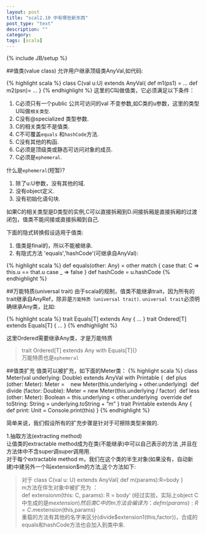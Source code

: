 ```yaml
---
layout: post
title: "scal2.10 中有哪些新东西"
post_type: "text"
description: ""
category: 
tags: [scala]
---
```

{% include JB/setup %}

##值类(value class)
允许用户继承顶级类AnyVal,如代码:

{% highlight scala %}
 class C(val u:U) extends AnyVal{
   def m1(ps1) = ...
   def m2(psn)= ...
 }
 {% endhighlight %}
 这里的C叫做值类，它必须满足以下条件：   

1. C必须只有一个public 公共可访问的val 不变参数,如C类的u参数，这里的类型U叫做`相关类型`.  
1. C没有@specialized 类型参数.  
1. C的相关类型不是值类.  
1. C不可覆盖`equals` 和`hashCode`方法.  
1. C没有其他的构函.  
1. C必须是顶级类或静态可访问对象的成员.  
1. C必须是`ephemeral`. 

什么是`ephemeral`(短暂)?

1. 除了u:U参数，没有其他的域.  
1. 没有object定义.  
1. 没有初始化语句块. 


如果C的相关类型是D类型的实例,C可以直接拆厢到D.间接拆厢是直接拆厢的过渡闭包，值类不能间接或直接拆厢到自己. 

下面的隐式转换假设适用于值类:

1. 值类是final的，所以不能被继承.
1. 有隐式方法 'equals','hashCode'(可继承自AnyVal):

{% highlight scala %}
def equals(other: Any) = other match {
case that: C => this.u == that.u
case _ => false
}
def hashCode = u.hashCode
{% endhighlight %}

##万能特质(universal trait)
由于scala的规制，值类不能继承trait，因为所有的trait继承自AnyRef，除非是`万能特质（universal trait)`. `universal trait`必须明确继承Any类，比如:

{% highlight scala %}
 trait Equals[T] extends Any { … }
 trait Ordered[T] extends Equals[T] { … } 
{% endhighlight %}

这里Ordered需要继承Any类，才是万能特质
> trait Ordered[T] extends Any with Equals[T]{}  
> 万能特质也是`ephemeral` 

##值类扩充
值类可以被扩充，如下面的Meter类：
{% highlight scala %}
class Meter(val underlying: Double) extends AnyVal with Printable {
  def plus (other: Meter): Meter = 
    new Meter(this.underlying + other.underlying)
  def divide (factor: Double): Meter = new Meter(this.underlying / factor)
  def less (other: Meter): Boolean = this.underlying < other.underlying
  override def toString: String = underlying.toString + “m”
}
trait Printable extends Any { def print: Unit = Console.print(this) }
{% endhighlight %}

简单来说，我们假设所有的扩充步骤是针对于可擦除类型来做的.

1.抽取方法(extracting method)   
  让值类的extractable method成为在类(不能继承)中可以自己表示的方法 ,并且在方法体中不含super调super调用用.  
  对于每个extractable method m，我们在这个类的半生对象(如果没有，自动新建)中建另外一个叫extension$m的方法,这个方法如下:
  >对于 class C(val u: U) extends AnyVal{ def m(params):R=body }  
  >m方法在伴生对象中被扩充为 ：   
  >def extension$m($this: C, params): R = body’ (经过实验，实际上object C中生成的是m$extension)  
  >然后类C中的m方法会编译为：  
  >def m(params):R = C.m$extension(this,params)  
  >重载的方法有其他的名字来区分(divide$extension1(this,factor))，合成的equals和hashCode方法也会加入到类中来.
